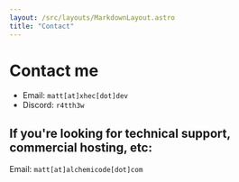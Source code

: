 ```yaml
---
layout: /src/layouts/MarkdownLayout.astro
title: "Contact"
---
```

# Contact me
* Email: `matt[at]xhec[dot]dev`
* Discord: `r4tth3w`

## If you're looking for technical support, commercial hosting, etc:
Email: `matt[at]alchemicode[dot]com`